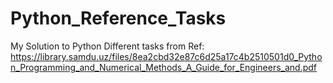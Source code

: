 # Python_Reference_Tasks
My Solution to Python Different tasks from Ref: https://library.samdu.uz/files/8ea2cbd32e87c6d25a17c4b2510501d0_Python_Programming_and_Numerical_Methods_A_Guide_for_Engineers_and.pdf 
